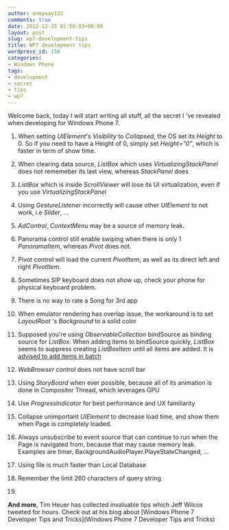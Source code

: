 ```yaml
---
author: onmyway133
comments: true
date: 2012-12-25 01:50:03+00:00
layout: post
slug: wp7-development-tips
title: WP7 development tips
wordpress_id: 158
categories:
- Windows Phone
tags:
- development
- secret
- tips
- wp7
---
```


Welcome back, today I will start writing all stuff, all the secret I 've revealed when developing for Windows Phone 7.  

<!-- more -->




1. When setting _UIElement_'s _Visibility_ to _Collapsed_, the OS set its _Height_ to 0. So if you need to have a Height of 0, simply set _Height="0"_, which is faster in term of show time.  

2. When clearing data source, _ListBox_ which uses _VirtualizingStackPanel_ does not rememeber its last view, whereas _StackPanel_ does  

3. _ListBox_ which is inside _ScrollViewer_ will lose its UI virtualization, even if you use _VirtualizingStackPanel_  

4. Using _GestureListener_ incorrectly will cause other _UIElement_ to not work, i.e _Slider_, ...  

5. _AdControl_, _ContextMenu_ may be a source of memory leak.  

6. Panorama control still enable swiping when there is only 1 _PanoramaItem_, whereas _Pivot_ does not.  

7. Pivot control will load the current _PivotItem_, as well as its direct left and right _PivotItem_.  

8. Sometimes SIP keyboard does not show up, check your phone for physical keyboard problem.  

9. There is no way to rate a Song for 3rd app  

10. When emulator rendering has overlap issue, the workaround is to set _LayoutRoot_ 's _Background_ to a solid color  

11. Supposed you're using _ObservableCollection_ bindSource as binding source for _ListBox_. When adding items to bindSource quickly, _ListBox_ seems to suppress creating _ListBoxItem_ until all items are added. It is [advised to add items in batch](http://blogs.msdn.com/b/rohantha/archive/2010/09/12/silverlight-wp7-list-scroll-with-items-as-image-description-from-web-bing-image-search.aspx)  

12. _WebBrowser_ control does not have scroll bar  

13. Using _StoryBoard_ when ever possible, because all of its animation is done in Compositor Thread, which leverages GPU  

14. Use _ProgressIndicator_ for best performance and UX familiarity  

15. Collapse unimportant _UIElement_ to decrease load time, and show them when Page is completely loaded.  

16. Always unsubscribe to event source that  can continue to run when the Page is navigated from, because that may cause memory leak. Examples are timer, BackgroundAudioPlayer.PlayeStateChanged, ...  

17. Using file is much faster than Local Database  

18. Remember the limit 260 characters of query string  

19. 




**And more**, Tim Heuer has collected invaluable tips which Jeff Wilcox tweeted for hours. Check out at his blog about [Windows Phone 7 Developer Tips and Tricks](Windows Phone 7 Developer Tips and Tricks)
